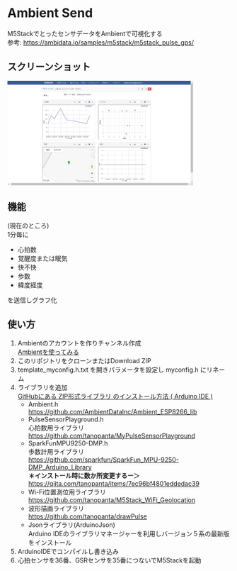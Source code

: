 # Ambient Send   
M5StackでとったセンサデータをAmbientで可視化する   
参考: https://ambidata.io/samples/m5stack/m5stack_pulse_gps/   
   
## スクリーンショット
<img src="https://github.com/tanopanta/image/blob/master/kenkyu/amb.png" width="420px">
   
## 機能   
(現在のところ)   
1分毎に
- 心拍数
- 覚醒度または眠気
- 快不快
- 歩数
- 緯度経度   

を送信しグラフ化
## 使い方   
1. Ambientのアカウントを作りチャンネル作成   
[Ambientを使ってみる](https://ambidata.io/docs/gettingstarted/)   
1. このリポジトリをクローンまたはDownload ZIP   
1. template_myconfig.h.txt を開きパラメータを設定し myconfig.h にリネーム   
1. ライブラリを追加   
[GitHubにある ZIP形式ライブラリ のインストール方法 ( Arduino IDE )](https://www.mgo-tec.com/arduino-ide-lib-zip-install)
    - Ambient.h   
    https://github.com/AmbientDataInc/Ambient_ESP8266_lib
    - PulseSensorPlayground.h   
    心拍数用ライブラリ
    https://github.com/tanopanta/MyPulseSensorPlayground  
    - SparkFunMPU9250-DMP.h   
    歩数計用ライブラリ   
    https://github.com/sparkfun/SparkFun_MPU-9250-DMP_Arduino_Library   
    **＊インストール時に数か所変更するー＞** https://qiita.com/tanopanta/items/7ec96bf4801eddedac39   
    - Wi-Fi位置測位用ライブラリ   
    https://github.com/tanopanta/M5Stack_WiFi_Geolocation   
    - 波形描画ライブラリ   
    https://github.com/tanopanta/drawPulse   
    - Jsonライブラリ(ArduinoJson)   
    Arduino IDEのライブラリマネージャーを利用しバージョン５系の最新版をインストール
1. ArduinoIDEでコンパイルし書き込み   
1. 心拍センサを36番、GSRセンサを35番につないでM5Stackを起動